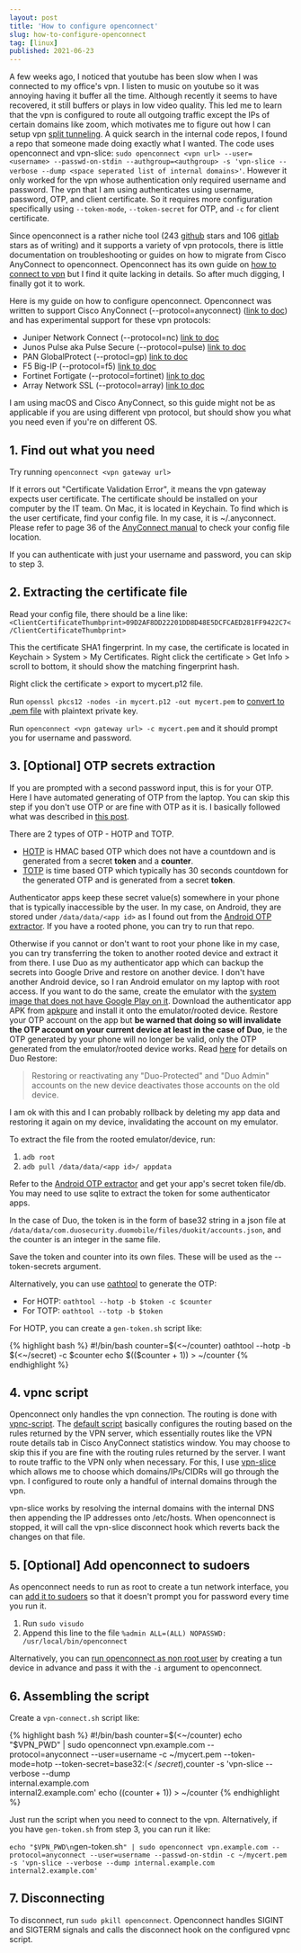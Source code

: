 ```yaml
---
layout: post
title: 'How to configure openconnect'
slug: how-to-configure-openconnect
tag: [linux]
published: 2021-06-23
---
```


A few weeks ago, I noticed that youtube has been slow when I was connected to my office's vpn. I listen to music on youtube so it was annoying having it buffer all the time. Although recently it seems to have recovered, it still buffers or plays in low video quality. This led me to learn that the vpn is configured to route all outgoing traffic except the IPs of certain domains like zoom, which motivates me to figure out how I can setup vpn [split tunneling](https://en.wikipedia.org/wiki/Split_tunneling). A quick search in the internal code repos, I found a repo that someone made doing exactly what I wanted. The code uses openconnect and vpn-slice:
`sudo openconnect <vpn url> --user=<username> --passwd-on-stdin --authgroup=<authgroup> -s 'vpn-slice --verbose --dump <space seperated list of internal domains>'`. However it only worked for the vpn whose authentication only required username and password. The vpn that I am using authenticates using username, password, OTP, and client certificate. So it requires more configuration specifically using `--token-mode`, `--token-secret` for OTP, and `-c` for client certificate.

Since openconnect is a rather niche tool (243 [github](https://github.com/openconnect/openconnect) stars and 106 [gitlab](https://gitlab.com/openconnect/openconnect) stars as of writing) and it supports a variety of vpn protocols, there is little documentation on troubleshooting or guides on how to migrate from Cisco AnyConnect to openconnect. Openconnect has its own guide on [how to connect to vpn](https://www.infradead.org/openconnect/connecting.html) but I find it quite lacking in details. So after much digging, I finally got it to work.

Here is my guide on how to configure openconnect. Openconnect was written to support Cisco AnyConnect (--protocol=anyconnect) ([link to doc](https://www.infradead.org/openconnect/anyconnect.html)) and has experimental support for these vpn protocols:

- Juniper Network Connect (--protocol=nc) [link to doc](https://www.infradead.org/openconnect/juniper.html)
- Junos Pulse aka Pulse Secure (--protocol=pulse) [link to doc](https://www.infradead.org/openconnect/pulse.html)
- PAN GlobalProtect (--protocl=gp) [link to doc](https://www.infradead.org/openconnect/globalprotect.html)
- F5 Big-IP (--protocol=f5) [link to doc](https://www.infradead.org/openconnect/f5.html)
- Fortinet Fortigate (--protocol=fortinet) [link to doc](https://www.infradead.org/openconnect/fortinet.html)
- Array Network SSL (--protocol=array) [link to doc](https://www.infradead.org/openconnect/array.html)

I am using macOS and Cisco AnyConnect, so this guide might not be as applicable if you are using different vpn protocol, but should show you what you need even if you're on different OS.

## 1. Find out what you need

Try running `openconnect <vpn gateway url>`

If it errors out "Certificate Validation Error", it means the vpn gateway expects user certificate. The certificate should be installed on your computer by the IT team. On Mac, it is located in Keychain. To find which is the user certificate, find your config file. In my case, it is ~/.anyconnect. Please refer to page 36 of the [AnyConnect manual](https://www.cisco.com/c/en/us/td/docs/security/vpn_client/anyconnect/anyconnect46/administration/guide/b_AnyConnect_Administrator_Guide_4-6.pdf) to check your config file location.

If you can authenticate with just your username and password, you can skip to step 3.

## 2. Extracting the certificate file

Read your config file, there should be a line like: `<ClientCertificateThumbprint>09D2AF8DD22201DD8D48E5DCFCAED281FF9422C7</ClientCertificateThumbprint>`

This the certificate SHA1 fingerprint. In my case, the certificate is located in Keychain > System > My Certificates. Right click the certificate > Get Info > scroll to bottom, it should show the matching fingerprint hash.

Right click the certificate > export to mycert.p12 file.

Run `openssl pkcs12 -nodes -in mycert.p12 -out mycert.pem` to [convert to .pem file](https://stackoverflow.com/a/54719547/4858751) with plaintext private key.

Run `openconnect <vpn gateway url> -c mycert.pem` and it should prompt you for username and password.

## 3. [Optional] OTP secrets extraction

If you are prompted with a second password input, this is for your OTP. Here I have automated generating of OTP from the laptop. You can skip this step if you don't use OTP or are fine with OTP as it is. I basically followed what was described in [this post](https://news.ycombinator.com/item?id=20936222).

There are 2 types of OTP - HOTP and TOTP.

- [HOTP](https://en.wikipedia.org/wiki/HMAC-based_one-time_password) is HMAC based OTP which does not have a countdown and is generated from a secret **token** and a **counter**.
- [TOTP](https://en.wikipedia.org/wiki/Time-based_One-Time_Password) is time based OTP which typically has 30 seconds countdown for the generated OTP and is generated from a secret **token**.

Authenticator apps keep these secret value(s) somewhere in your phone that is typically inaccessible by the user. In my case, on Android, they are stored under `/data/data/<app id>` as I found out from the [Android OTP extractor](https://github.com/puddly/android-otp-extractor/blob/master/src/android_otp_extractor/apps.py). If you have a rooted phone, you can try to run that repo.

Otherwise if you cannot or don't want to root your phone like in my case, you can try transferring the token to another rooted device and extract it from there. I use Duo as my authenticator app which can backup the secrets into Google Drive and restore on another device. I don't have another Android device, so I ran Android emulator on my laptop with root access. If you want to do the same, create the emulator with the [system image that does not have Google Play on it](https://stackoverflow.com/a/45668555/4858751). Download the authenticator app APK from [apkpure](https://m.apkpure.com/search) and install it onto the emulator/rooted device. Restore your OTP account on the app but **be warned that doing so will invalidate the OTP account on your current device at least in the case of Duo**, ie the OTP generated by your phone will no longer be valid, only the OTP generated from the emulator/rooted device works. Read [here](https://guide.duo.com/duo-restore) for details on Duo Restore:

> Restoring or reactivating any "Duo-Protected" and "Duo Admin" accounts on the new device deactivates those accounts on the old device.

I am ok with this and I can probably rollback by deleting my app data and restoring it again on my device, invalidating the account on my emulator.

To extract the file from the rooted emulator/device, run:

1. `adb root`
2. `adb pull /data/data/<app id>/ appdata`

Refer to the [Android OTP extractor](https://github.com/puddly/android-otp-extractor/blob/master/src/android_otp_extractor/apps.py) and get your app's secret token file/db. You may need to use sqlite to extract the token for some authenticator apps.

In the case of Duo, the token is in the form of base32 string in a json file at `/data/data/com.duosecurity.duomobile/files/duokit/accounts.json`, and the counter is an integer in the same file.

Save the token and counter into its own files. These will be used as the --token-secrets argument.

Alternatively, you can use [oathtool](https://www.nongnu.org/oath-toolkit/) to generate the OTP:

- For HOTP: `oathtool --hotp -b $token -c $counter`
- For TOTP: `oathtool --totp -b $token`

For HOTP, you can create a `gen-token.sh` script like:

{% highlight bash %}
#!/bin/bash
counter=$(<~/counter)
oathtool --hotp -b $(<~/secret) -c $counter
echo $((\$counter + 1)) > ~/counter
{% endhighlight %}

## 4. vpnc script

Openconnect only handles the vpn connection. The routing is done with [vpnc-script](https://www.infradead.org/openconnect/vpnc-script.html). The [default script](https://gitlab.com/openconnect/vpnc-scripts/raw/master/vpnc-script) basically configures the routing based on the rules returned by the VPN server, which essentially routes like the VPN route details tab in Cisco AnyConnect statistics window. You may choose to skip this if you are fine with the routing rules returned by the server. I want to route traffic to the VPN only when necessary. For this, I use [vpn-slice](https://github.com/dlenski/vpn-slice) which allows me to choose which domains/IPs/CIDRs will go through the vpn. I configured to route only a handful of internal domains through the vpn.

vpn-slice works by resolving the internal domains with the internal DNS then appending the IP addresses onto /etc/hosts. When openconnect is stopped, it will call the vpn-slice disconnect hook which reverts back the changes on that file.

## 5. [Optional] Add openconnect to sudoers

As openconnect needs to run as root to create a tun network interface, you can [add it to sudoers](https://gist.github.com/moklett/3170636) so that it doesn't prompt you for password every time you run it.

1. Run `sudo visudo`
2. Append this line to the file `%admin ALL=(ALL) NOPASSWD: /usr/local/bin/openconnect`

Alternatively, you can [run openconnect as non root user](https://www.infradead.org/openconnect/nonroot.html) by creating a tun device in advance and pass it with the `-i` argument to openconnect.

## 6. Assembling the script

Create a `vpn-connect.sh` script like:

{% highlight bash %}
#!/bin/bash
counter=$(<~/counter)
echo "$VPN_PWD" | sudo openconnect vpn.example.com --protocol=anyconnect --user=username -c ~/mycert.pem --token-mode=hotp --token-secret=base32:$(<~/secret),$counter -s 'vpn-slice --verbose --dump \
 internal.example.com \
 internal2.example.com'
echo $(($counter + 1)) > ~/counter
{% endhighlight %}

Just run the script when you need to connect to the vpn. Alternatively, if you have `gen-token.sh` from step 3, you can run it like:

`echo "$VPN_PWD\n`gen-token.sh`" | sudo openconnect vpn.example.com --protocol=anyconnect --user=username --passwd-on-stdin -c ~/mycert.pem -s 'vpn-slice --verbose --dump internal.example.com internal2.example.com'`

## 7. Disconnecting

To disconnect, run `sudo pkill openconnect`. Openconnect handles SIGINT and SIGTERM signals and calls the disconnect hook on the configured vpnc script.

